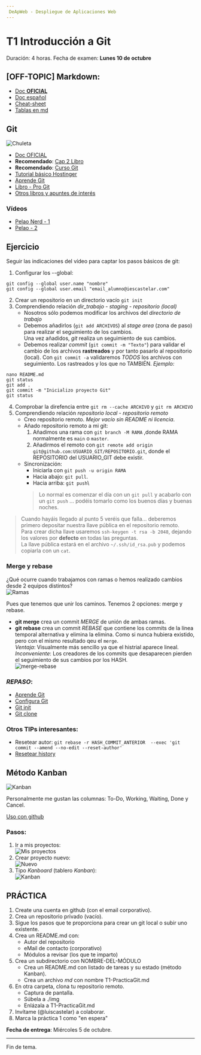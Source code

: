 ```yaml
---
 DeApWeb - Despliegue de Aplicaciones Web
---
```


# T1 Introducción a Git

Duración: 4 horas.
Fecha de examen: **Lunes 10 de octubre**

## [OFF-TOPIC] Markdown:
+ [Doc **OFICIAL**](https://www.markdownguide.org/basic-syntax)
+ [Doc español](https://markdown.es/sintaxis-markdown/)
+ [Cheat-sheet](https://www.markdownguide.org/cheat-sheet)
+ [Tablas en md](https://www.tablesgenerator.com/markdown_tables)

## Git
![Chuleta](https://luiscastelar.duckdns.org/Prog/git/cheat_sheet_git.png)

+ [Doc OFICIAL](https://git-scm.com/docs)
+ **Recomendado**: [Cap 2 Libro](https://luiscastelar.duckdns.org/Prog/git/GIT-Magic%20-%20Ben%20Lynn.pdf)
+ **Recomendado**: [Curso Git](https://github.com/jocode/git-github-pro)
+ [Tutorial básico Hostinger](https://www.hostinger.es/tutoriales/comandos-de-git)
+ [Aprende Git](https://www.atlassian.com/es/git/tutorials/learn-git-with-bitbucket-cloud)
+ [Libro - Pro Git](https://git-scm.com/book/en/v2)
+ [Otros libros y apuntes de interés](https://luiscastelar.duckdns.org)

### Vídeos
+ [Pelao Nerd - 1](https://youtu.be/kEPF-MWGq1w)
+ [Pelao - 2](https://youtu.be/7-JHoPyJy-Q)

## Ejercicio
Seguir las indicaciones del vídeo para captar los pasos básicos de git:
1. Configurar los --global:
```
git config --global user.name "nombre"
git config --global user.email "email_alumno@iescastelar.com"
```
2. Crear un repositorio en un directorio vacío `git init`
3. Comprendiendo relación *dir_trabajo - staging - repositorio (local)*
   - Nosotros sólo podemos modificar los archivos del *directorio de trabajo*
   - Debemos añadirlos (`git add ARCHIVOS`) al *stage area* (zona de paso) para realizar el seguimiento de los cambios. \
     Una vez añadidos, *git* realiza un seguimiento de sus cambios.
   - Debemos realizar *commit* (`git commit -m "Texto"`) para validar el cambio de los archivos **rastreados** y por tanto pasarlo al repositorio (local). Con `git commit -a` validaremos *TODOS* los archivos con seguimiento. Los rastreados y los que no TAMBIÉN.
*Ejemplo:*
```
nano README.md
git status
git add .
git commit -m "Inicializo proyecto Git"
git status
```
4. Comprobar la direfencia entre `git rm --cache ARCHIVO` y `git rm ARCHIVO`
5. Comprendiendo relación *repositorio local - repositorio remoto*
   - Creo repositorio remoto. *Mejor vacío sin README ni licencia*.
   - Añado repositorio remoto a mi git:
     1. Añadimos una rama con `git branch -M RAMA` ,donde RAMA normalmente es `main` o `master`.
     2. Añadirmos el remoto con `git remote add origin git@github.com:USUARIO_GIT/REPOSITORIO.git`, donde el REPOSITORIO del USUARIO_GIT debe existir.
   - Sincronización:
     + Iniciarla con `git push -u origin RAMA`
     + Hacia abajo: `git pull`.
     + Hacia arriba: `git push`\
     > Lo normal es comenzar el día con un `git pull` y acabarlo con un `git push` ... podéis tomarlo como los buenos días y buenas noches.

> Cuando hayáis llegado al punto 5 veréis que falla... deberemos primero depositar nuestra llave pública en el repositorio remoto. \
> Para crear dicha llave usaremos `ssh-keygen -t rsa -b 2048`, dejando los valores por **defecto** en todas las preguntas. \
> La llave pública estará en el archivo `~/.ssh/id_rsa.pub` y podemos copiarla con un `cat`.

### Merge y rebase
¿Qué ocurre cuando trabajamos con ramas o hemos realizado cambios desde 2 equipos distintos? \
![Ramas](https://miro.medium.com/max/720/1*wRBcfPnjdm8vY40j9iIl7g.png)

Pues que tenemos que unir los caminos. Tenemos 2 opciones: merge y rebase.
+ **git merge** crea un commit *MERGE* de unión de ambas ramas.
+ **git rebase** crea un commit *REBASE* que contiene los commits de la línea temporal alternativa y elimina la elimina. Como si nunca hubiera existido, pero con el mismo resultado qeu el `merge`. \
  *Ventaja*: Visualmente más sencillo ya que el histrial aparece lineal. \
  *Inconveniente*: Los creadores de los commits que desaparecen pierden el seguimiento de sus cambios por los HASH. \
![merge-rebase](https://miro.medium.com/max/720/1*UDKJF0BHO_USMuovMgdylQ.png)

### *REPASO*:
+ [Aprende Git](https://www.atlassian.com/es/git/tutorials/learn-git-with-bitbucket-cloud)
+ [Configura Git](https://www.atlassian.com/es/git/tutorials/setting-up-a-repository)
+ [Git init](https://www.atlassian.com/es/git/tutorials/setting-up-a-repository/git-init)
+ [Git clone](https://www.atlassian.com/es/git/tutorials/setting-up-a-repository/git-clone)


### Otros TIPs interesantes:
+ Resetear autor: `git rebase -r HASH_COMMIT_ANTERIOR  --exec 'git commit --amend --no-edit --reset-author'`
+ [Resetear history](https://whitep4nth3r.com/blog/rewrite-git-history/)



## Método Kanban
![Kanban](https://aktiasolutions.com/wp-content/uploads/2019/08/Kanban-Method-Kanban-Methodology-Basic-Featured-Image-AKTIA-Solutions.png)

Personalmente me gustan las columnas: To-Do, Working, Waiting, Done y Cancel.

[Uso con github](https://docs.github.com/es/issues/planning-and-tracking-with-projects/creating-projects/creating-a-project)

### Pasos:
1. Ir a mis proyectos: \
![Mis proyectos](./img/paso-01.png)
2. Crear proyecto nuevo: \
![Nuevo](./img/paso-02.png)
3. Tipo *Kanboard* (tablero *Kanban*): \
![Kanban](./img/paso-03.png)

## PRÁCTICA
1. Create una cuenta en github (con el email corporativo).
2. Crea un repositorio privado (vacío).
3. Sigue los pasos que te proporciona para crear un git local o subir uno existente.
4. Crea un README.md con:
   + Autor del repositorio
   + eMail de contacto (corporativo)
   + Módulos a revisar (los que te imparto)
5. Crea un subdirectorio con NOMBRE-DEL-MÓDULO
   + Crea un README.md con listado de tareas y su estado (método Kanban).
   + Crea un archivo *md* con nombre T1-PracticaGit.md
6. En otra carpeta, clona tu repositorio remoto.
   + Captura de pantalla.
   + Súbela a ./img
   + Enlázala a T1-PracticaGit.md
7. Invítame (@luiscastelar) a colaborar.
8. Marca la práctica 1 como "en espera"

**Fecha de entrega**: Miércoles 5 de octubre.

---
Fin de tema.
